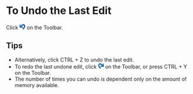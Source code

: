 # To Undo the Last Edit

Click
![Undo](../../images/editundo.png) on
the Toolbar.

## Tips

- Alternatively, click CTRL + Z to undo the last edit.
- To redo the last undone edit, click
![Redo](../../images/editredo.png)
on the Toolbar, or press CTRL + Y on
the Toolbar.
- The number of times you can undo is dependent only on the amount of memory
available.
